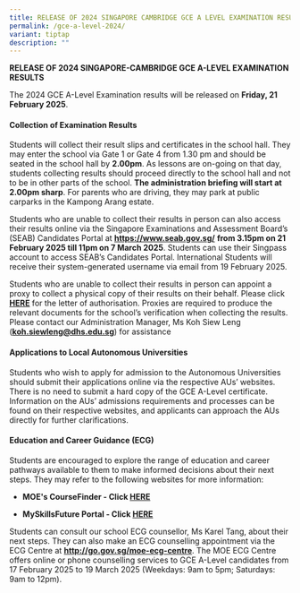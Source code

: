 ```yaml
---
title: RELEASE OF 2024 SINGAPORE CAMBRIDGE GCE A LEVEL EXAMINATION RESULTS
permalink: /gce-a-level-2024/
variant: tiptap
description: ""
---
```

<p><strong>RELEASE OF 2024 SINGAPORE-CAMBRIDGE GCE A-LEVEL EXAMINATION RESULTS</strong>
</p>
<p>The 2024 GCE A-Level Examination results will be released on <strong>Friday, 21 February 2025</strong>.</p>
<h4><strong>Collection of Examination Results</strong></h4>
<p>Students will collect their result slips and certificates in the school
hall. They may enter the school via Gate 1 or Gate 4 from 1.30 pm and should
be seated in the school hall by <strong>2.00pm</strong>. As lessons are
on-going on that day, students collecting results should proceed directly
to the school hall and not to be in other parts of the school. <strong>The administration briefing will start at 2.00pm sharp</strong>.
For parents who are driving, they may park at public carparks in the Kampong
Arang estate.</p>
<p>Students who are unable to collect their results in person can also access
their results online via the Singapore Examinations and Assessment Board’s
(SEAB) Candidates Portal at <strong><a href="https://www.seab.gov.sg/" rel="noopener nofollow" target="_blank">https://www.seab.gov.sg/</a></strong>&nbsp;<strong>from 3.15pm on 21 February 2025 till 11pm on 7 March 2025</strong>.
Students can use their Singpass account to access SEAB’s Candidates Portal.
International Students will receive their system-generated username via
email from 19 February 2025.</p>
<p>Students who are unable to collect their results in person can appoint
a proxy to collect a physical copy of their results on their behalf. Please
click <strong><a href="/files/DHS_Letter_of_authorisation_for_collection_of_documents_for_A_Level_Exam.pdf" rel="noopener nofollow" target="_blank">HERE</a></strong> for
the letter of authorisation. Proxies are required to produce the relevant
documents for the school’s verification when collecting the results. Please
contact our Administration Manager, Ms Koh Siew Leng (<strong><a href="mailto:koh.siewleng@dhs.edu.sg" rel="noopener noreferrer nofollow" target="_blank"><u>koh.siewleng@dhs.edu.sg</u></a></strong>)
for assistance</p>
<h4><strong>Applications to Local Autonomous Universities</strong></h4>
<p>Students who wish to apply for admission to the Autonomous Universities
should submit their applications online via the respective AUs’ websites.
There is no need to submit a hard copy of the GCE A-Level certificate.
Information on the AUs’ admissions requirements and processes can be found
on their respective websites, and applicants can approach the AUs directly
for further clarifications.</p>
<h4><strong>Education and Career Guidance (ECG)</strong></h4>
<p>Students are encouraged to explore the range of education and career pathways
available to them to make informed decisions about their next steps. They
may refer to the following websites for more information:</p>
<ul data-tight="true" class="tight">
<li>
<p><strong>MOE's CourseFinder - Click <a href="https://www.moe.gov.sg/coursefinder" rel="noopener noreferrer nofollow" target="_blank">HERE</a></strong>
</p>
</li>
<li>
<p><strong>MySkillsFuture Portal - Click <a href="https://go.gov.sg/mysfpreu" rel="noopener noreferrer nofollow" target="_blank">HERE</a></strong>
</p>
<p></p>
</li>
</ul>
<p>Students can consult our school ECG counsellor, Ms Karel Tang, about their
next steps. They can also make an ECG counselling appointment via the ECG
Centre at <strong><a href="http://go.gov.sg/moe-ecg-centre" rel="noopener nofollow" target="_blank">http://go.gov.sg/moe-ecg-centre</a></strong>.
The MOE ECG Centre offers online or phone counselling services to GCE A-Level
candidates from 17 February 2025 to 19 March 2025 (Weekdays: 9am to 5pm;
Saturdays: 9am to 12pm).</p>